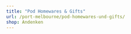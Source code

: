 ```yaml
---
title: "Pod Homewares & Gifts"
url: /port-melbourne/pod-homewares-und-gifts/
shop: Andenken
---
```

